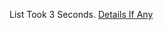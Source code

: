 List Took 3 Seconds.
[Details If Any](https://github.com/deathbybandaid/piholeparser/blob/master/RecentRunLogs/parsingscripts/MayvsPrivateAdblockFilters.md)

